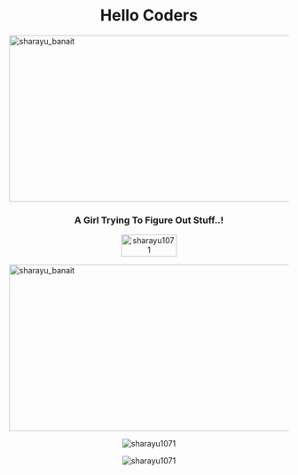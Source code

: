 <h1 align="center">Hello Coders</h1>

 <img  src="https://user-images.githubusercontent.com/78864134/120099667-5e67a400-c15a-11eb-9b3f-6a56d38e5d8b.gif" alt="sharayu_banait" width="900" height="300"/> 

<h3 align="center">A Girl Trying To Figure Out Stuff..!</h3>


<p align="center"> <img src="https://komarev.com/ghpvc/?username=sharayu1071&label=Profile%20views&color=0e75b6&style=flat" alt="sharayu1071" width="100" height="40"  /> </p>



<img  src="" alt="sharayu_banait" width="900" height="300"/> 





<p align="center"><img align="center" src="https://github-readme-stats.vercel.app/api/top-langs?username=sharayu1071&show_icons=true&locale=en&layout=compact" alt="sharayu1071" /></p>


<p align="center"><img align="center" src="https://github-readme-streak-stats.herokuapp.com/?user=sharayu1071&" alt="sharayu1071" /></p>

